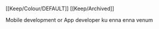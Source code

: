 [[Keep/Colour/DEFAULT]] [[Keep/Archived]] 

Mobile development or App developer ku enna enna venum 
